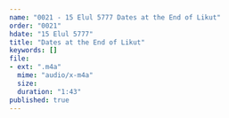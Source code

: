 ```yaml
---
name: "0021 - 15 Elul 5777 Dates at the End of Likut"
order: "0021"
hdate: "15 Elul 5777"
title: "Dates at the End of Likut"
keywords: []
file:
- ext: ".m4a"
  mime: "audio/x-m4a"
  size: 
  duration: "1:43"
published: true
---
```



